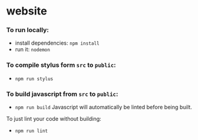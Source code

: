 # website

### To run locally:
- install dependencies: `npm install`
- run it: `nodemon`

### To compile stylus form `src` to `public`:
- `npm run stylus`

### To build javascript from `src` to `public`:
- `npm run build`
Javascript will automatically be linted before being built. 

To just lint your code without building:
- `npm run lint`
